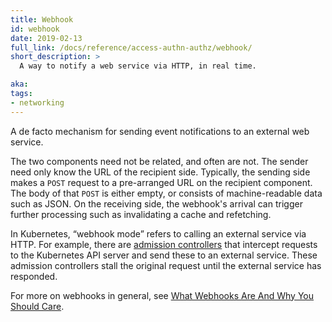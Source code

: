 ```yaml
---
title: Webhook
id: webhook
date: 2019-02-13
full_link: /docs/reference/access-authn-authz/webhook/
short_description: >
  A way to notify a web service via HTTP, in real time.

aka:
tags:
- networking
---
```

 A de facto mechanism for sending event notifications to an external web service.

<!--more-->

The two components need not be related, and often are not. The sender need only
know the URL of the recipient side. Typically, the sending side makes a `POST`
request to a pre-arranged URL on the recipient component. The body of that `POST`
is either empty, or consists of machine-readable data such as JSON.
On the receiving side, the webhook's arrival can trigger further processing such
as invalidating a cache and refetching.

In Kubernetes, “webhook mode” refers to calling an external service via HTTP.
For example, there are [admission controllers](/docs/reference/access-authn-authz/admission-controllers/)
that intercept requests to the Kubernetes API server and send these to an
external service. These admission controllers stall the original request
until the external service has responded.

For more on webhooks in general, see [What Webhooks Are And Why You Should Care](http://timothyfitz.com/2009/02/09/what-webhooks-are-and-why-you-should-care/).
